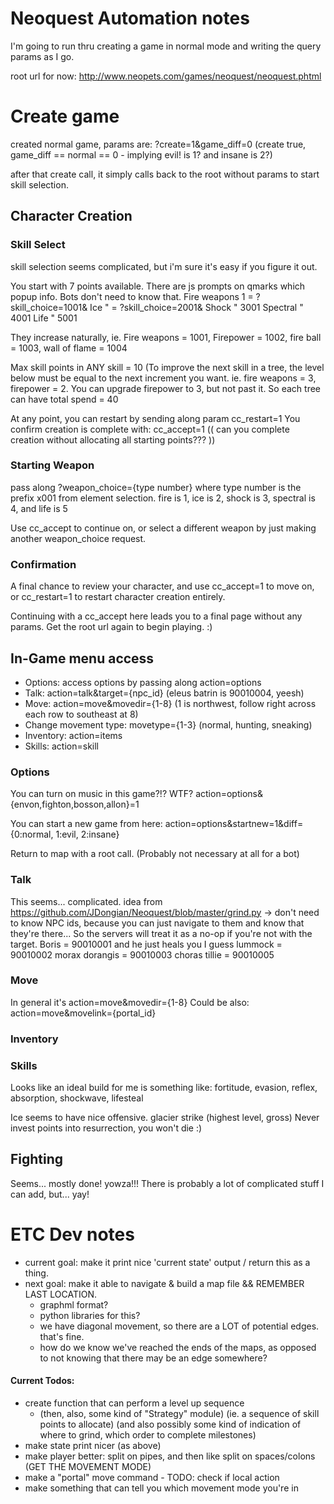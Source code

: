 # Neoquest Automation notes

I'm going to run thru creating a game in normal mode and writing the query
params as I go.

root url for now: http://www.neopets.com/games/neoquest/neoquest.phtml


# Create game

created normal game, params are: ?create=1&game_diff=0
(create true, game_diff == normal == 0 - implying evil! is 1? and insane is
 2?)

after that create call, it simply calls back to the root without params to
start skill selection.


## Character Creation

### Skill Select

skill selection seems complicated, but i'm sure it's easy if you figure it
out.

You start with 7 points available.
There are js prompts on qmarks which popup info. Bots don't need to know that.
Fire weapons 1 = ?skill_choice=1001&
Ice " = ?skill_choice=2001&
Shock " 3001
Spectral " 4001
Life " 5001

They increase naturally, ie. Fire weapons = 1001, Firepower = 1002, fire ball
= 1003, wall of flame = 1004

Max skill points in ANY skill = 10 (To improve the next skill in a tree, the
level below must be equal to the next increment you want. ie. fire weapons
= 3, firepower = 2. You can upgrade firepower to 3, but not past it.
So each tree can have total spend = 40

At any point, you can restart by sending along param cc_restart=1
You confirm creation is complete with: cc_accept=1
(( can you complete creation without allocating all starting points??? ))


### Starting Weapon

pass along ?weapon_choice={type number}
where type number is the prefix x001 from element selection.
fire is 1, ice is 2, shock is 3, spectral is 4, and life is 5

Use cc_accept to continue on, or select a different weapon by just making
another weapon_choice request.


### Confirmation

A final chance to review your character, and use
cc_accept=1 to move on, or
cc_restart=1 to restart character creation entirely.

Continuing with a cc_accept here leads you to a final page without any params.
Get the root url again to begin playing. :)


## In-Game menu access

- Options: access options by passing along action=options
- Talk: action=talk&target={npc_id} (eleus batrin is 90010004, yeesh)
- Move: action=move&movedir={1-8}
  (1 is northwest, follow right across each row to southeast at 8)
- Change movement type: movetype={1-3} (normal, hunting, sneaking)
- Inventory: action=items
- Skills: action=skill


### Options

You can turn on music in this game?!? WTF?
action=options&{envon,fighton,bosson,allon}=1

You can start a new game from here:
action=options&startnew=1&diff={0:normal, 1:evil, 2:insane}

Return to map with a root call. (Probably not necessary at all for a bot)


### Talk

This seems... complicated.
idea from https://github.com/JDongian/Neoquest/blob/master/grind.py
-> don't need to know NPC ids, because you can just navigate to them and know
that they're there... So the servers will treat it as a no-op if you're not
with the target.
Boris = 90010001 and he just heals you I guess
lummock = 90010002
morax dorangis = 90010003
choras tillie = 90010005


### Move

In general it's
action=move&movedir={1-8}
Could be also:
action=move&movelink={portal_id}

### Inventory

### Skills

Looks like an ideal build for me is something like:
fortitude, evasion, reflex, absorption, shockwave, lifesteal

Ice seems to have nice offensive. glacier strike (highest level, gross)
Never invest points into resurrection, you won't die :)

## Fighting
Seems... mostly done! yowza!!! There is probably a lot of complicated stuff
I can add, but... yay!


# ETC Dev notes
- current goal:
    make it print nice 'current state' output / return this as a thing.
- next goal:
    make it able to navigate & build a map file && REMEMBER LAST LOCATION.
    - graphml format?
    - python libraries for this?
    - we have diagonal movement, so there are a LOT of potential edges. that's fine.
    - how do we know we've reached the ends of the maps, as opposed to not knowing
        that there may be an edge somewhere?


#### Current Todos:
- create function that can perform a level up sequence
  - (then, also, some kind of "Strategy" module)
    (ie. a sequence of skill points to allocate)
    (and also possibly some kind of indication of where to grind, which order to complete milestones)
- make state print nicer (as above)
- make player better: split on pipes, and then like split on spaces/colons (GET THE MOVEMENT MODE)
- make a "portal" move command - TODO: check if local action
- make something that can tell you which movement mode you're in
